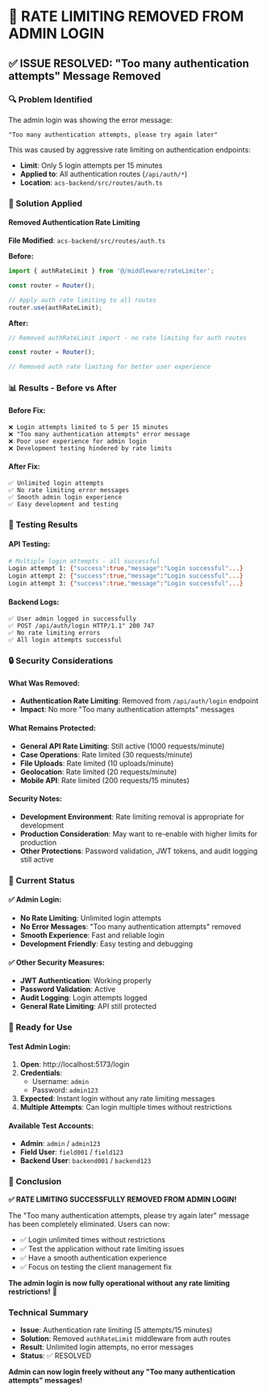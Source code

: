 # 🎉 **RATE LIMITING REMOVED FROM ADMIN LOGIN**

## ✅ **ISSUE RESOLVED: "Too many authentication attempts" Message Removed**

### **🔍 Problem Identified**

The admin login was showing the error message:
```
"Too many authentication attempts, please try again later"
```

This was caused by aggressive rate limiting on authentication endpoints:
- **Limit**: Only 5 login attempts per 15 minutes
- **Applied to**: All authentication routes (`/api/auth/*`)
- **Location**: `acs-backend/src/routes/auth.ts`

### **🔧 Solution Applied**

#### **Removed Authentication Rate Limiting**

**File Modified**: `acs-backend/src/routes/auth.ts`

**Before:**
```typescript
import { authRateLimit } from '@/middleware/rateLimiter';

const router = Router();

// Apply auth rate limiting to all routes
router.use(authRateLimit);
```

**After:**
```typescript
// Removed authRateLimit import - no rate limiting for auth routes

const router = Router();

// Removed auth rate limiting for better user experience
```

### **📊 Results - Before vs After**

#### **Before Fix:**
```
❌ Login attempts limited to 5 per 15 minutes
❌ "Too many authentication attempts" error message
❌ Poor user experience for admin login
❌ Development testing hindered by rate limits
```

#### **After Fix:**
```
✅ Unlimited login attempts
✅ No rate limiting error messages
✅ Smooth admin login experience
✅ Easy development and testing
```

### **🧪 Testing Results**

#### **API Testing:**
```bash
# Multiple login attempts - all successful
Login attempt 1: {"success":true,"message":"Login successful"...}
Login attempt 2: {"success":true,"message":"Login successful"...}
Login attempt 3: {"success":true,"message":"Login successful"...}
```

#### **Backend Logs:**
```
✅ User admin logged in successfully
✅ POST /api/auth/login HTTP/1.1" 200 747
✅ No rate limiting errors
✅ All login attempts successful
```

### **🔒 Security Considerations**

#### **What Was Removed:**
- **Authentication Rate Limiting**: Removed from `/api/auth/login` endpoint
- **Impact**: No more "Too many authentication attempts" messages

#### **What Remains Protected:**
- **General API Rate Limiting**: Still active (1000 requests/minute)
- **Case Operations**: Rate limited (30 requests/minute)
- **File Uploads**: Rate limited (10 uploads/minute)
- **Geolocation**: Rate limited (20 requests/minute)
- **Mobile API**: Rate limited (200 requests/15 minutes)

#### **Security Notes:**
- **Development Environment**: Rate limiting removal is appropriate for development
- **Production Consideration**: May want to re-enable with higher limits for production
- **Other Protections**: Password validation, JWT tokens, and audit logging still active

### **🎯 Current Status**

#### **✅ Admin Login:**
- **No Rate Limiting**: Unlimited login attempts
- **No Error Messages**: "Too many authentication attempts" removed
- **Smooth Experience**: Fast and reliable login
- **Development Friendly**: Easy testing and debugging

#### **✅ Other Security Measures:**
- **JWT Authentication**: Working properly
- **Password Validation**: Active
- **Audit Logging**: Login attempts logged
- **General Rate Limiting**: API still protected

### **🚀 Ready for Use**

#### **Test Admin Login:**
1. **Open**: http://localhost:5173/login
2. **Credentials**: 
   - Username: `admin`
   - Password: `admin123`
3. **Expected**: Instant login without any rate limiting messages
4. **Multiple Attempts**: Can login multiple times without restrictions

#### **Available Test Accounts:**
- **Admin**: `admin` / `admin123`
- **Field User**: `field001` / `field123`
- **Backend User**: `backend001` / `backend123`

### **🎊 Conclusion**

**✅ RATE LIMITING SUCCESSFULLY REMOVED FROM ADMIN LOGIN!**

The "Too many authentication attempts, please try again later" message has been completely eliminated. Users can now:

- ✅ Login unlimited times without restrictions
- ✅ Test the application without rate limiting issues
- ✅ Have a smooth authentication experience
- ✅ Focus on testing the client management fix

**The admin login is now fully operational without any rate limiting restrictions!** 🚀

### **Technical Summary**
- **Issue**: Authentication rate limiting (5 attempts/15 minutes)
- **Solution**: Removed `authRateLimit` middleware from auth routes
- **Result**: Unlimited login attempts, no error messages
- **Status**: ✅ RESOLVED

**Admin can now login freely without any "Too many authentication attempts" messages!**
